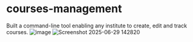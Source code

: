 # courses-management
Built a command-line tool enabling any institute to create, edit and track courses.
![image](https://github.com/user-attachments/assets/607d145e-6e1e-4235-88e0-33585d0e7b64)
![Screenshot 2025-06-29 142820](https://github.com/user-attachments/assets/c4578a32-6223-475d-b4d0-f5aaf0e4f39d)
